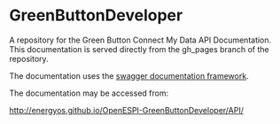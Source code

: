 GreenButtonDeveloper
====================

A repository for the Green Button Connect My Data API Documentation. This documentation is served directly from the gh_pages branch of the repository.

The documentation uses the <a href="https://developers.helloreverb.com/swagger/">swagger documentation framework</a>. 

The documentation may be accessed from:

<a href="http://energyos.github.io/OpenESPI-GreenButtonDeveloper/API/">http://energyos.github.io/OpenESPI-GreenButtonDeveloper/API/</a>


